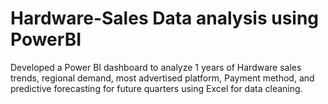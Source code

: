 # Hardware-Sales Data analysis using PowerBI
Developed a Power BI dashboard to analyze 1 years of Hardware sales trends, regional demand, most advertised platform, Payment method,  and predictive forecasting for future quarters using Excel for data cleaning.
